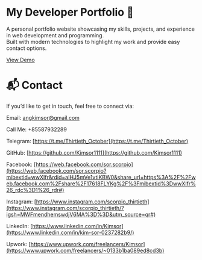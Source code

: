 # My Developer Portfolio 🚀

A personal portfolio website showcasing my skills, projects, and experience in web development and programming.  
Built with modern technologies to highlight my work and provide easy contact options.

[View Demo](https://portfolio-mauve-rho-64.vercel.app/)

# 📬 Contact
If you’d like to get in touch, feel free to connect via:

Email: [angkimsor@gmail.com](mailto:angkimsor@gmail.com)

Call Me: +85587932289

Telegram: [https://t.me/Thirtieth_October](https://t.me/Thirtieth_October)

GitHub: [https://github.com/Kimsor1111](https://github.com/Kimsor1111)

Facebook: [https://web.facebook.com/sor.scorpio](https://web.facebook.com/sor.scorpio?mibextid=wwXIfr&rdid=aIHJ5mVe1vtiKBW0&share_url=https%3A%2F%2Fweb.facebook.com%2Fshare%2F17618FLYKg%2F%3Fmibextid%3DwwXIfr%26_rdc%3D1%26_rdr#)

Instagram: [https://www.instagram.com/scorpio_thirtieth](https://www.instagram.com/scorpio_thirtieth/?igsh=MWFmendhemswdjV6MA%3D%3D&utm_source=qr#)

LinkedIn: [https://www.linkedin.com/in/Kimsor](https://www.linkedin.com/in/kim-sor-0237282b9/)

Upwork: [https://www.upwork.com/freelancers/Kimsor](https://www.upwork.com/freelancers/~0133b1ba089ed8cd3b)

